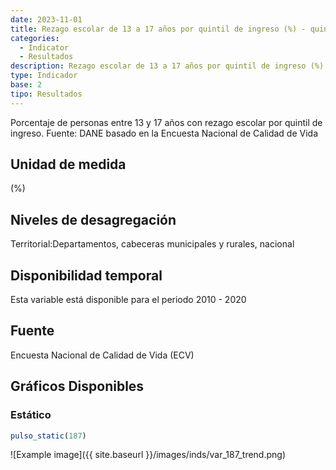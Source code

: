 ```yaml
---
date: 2023-11-01
title: Rezago escolar de 13 a 17 años por quintil de ingreso (%) - quintil 3( dpto )
categories:
  - Indicator
  - Resultados
description: Rezago escolar de 13 a 17 años por quintil de ingreso (%) - quintil 3
type: Indicador
base: 2
tipo: Resultados
--- 
```


Porcentaje de personas entre 13 y 17 años con rezago escolar por quintil de ingreso.
Fuente: DANE basado en la Encuesta Nacional de Calidad de Vida

## Unidad de medida
(%)

## Niveles de desagregación
Territorial:Departamentos, cabeceras municipales y rurales, nacional

## Disponibilidad temporal
Esta variable está disponible para el periodo 2010 - 2020

## Fuente
Encuesta Nacional de Calidad de Vida (ECV)

## Gráficos Disponibles

### Estático

``` R
pulso_static(187)
```

![Example image]({{ site.baseurl }}/images/inds/var_187_trend.png)